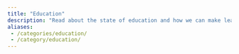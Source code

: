 ```yaml
---
title: "Education"
description: "Read about the state of education and how we can make learning better on the Boot.dev blog"
aliases:
 - /categories/education/
 - /category/education/
---
```

